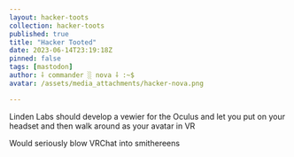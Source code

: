 ```yaml
---
layout: hacker-toots
collection: hacker-toots
published: true
title: "Hacker Tooted"
date: 2023-06-14T23:19:18Z
pinned: false
tags: [mastodon]
author: ⸸ commander ░ nova ⸸ :~$
avatar: /assets/media_attachments/hacker-nova.png

---
```


<p>Linden Labs should develop a vewier for the Oculus and let you put on your headset and then walk around as your avatar in VR</p><p>Would seriously blow VRChat into smithereens</p>


